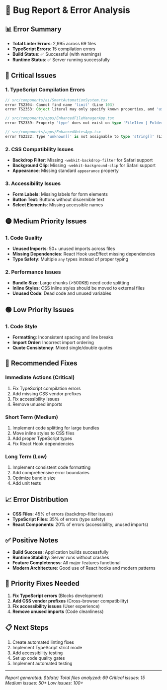 # 🐛 Bug Report & Error Analysis

## 📊 **Error Summary**
- **Total Linter Errors**: 2,995 across 69 files
- **TypeScript Errors**: 15 compilation errors
- **Build Status**: ✅ Successful (with warnings)
- **Runtime Status**: ✅ Server running successfully

## 🔴 **Critical Issues**

### 1. **TypeScript Compilation Errors**
```typescript
// src/components/ai/SmartAutomationSystem.tsx
error TS2304: Cannot find name 'limit' (Line 103)
error TS2353: Object literal may only specify known properties, and 'userId' does not exist (Line 199)

// src/components/apps/EnhancedFileManagerApp.tsx
error TS2339: Property 'type' does not exist on type 'FileItem | Folder' (Line 228)

// src/components/apps/EnhancedNotesApp.tsx
error TS2322: Type 'unknown[]' is not assignable to type 'string[]' (Line 175)
```

### 2. **CSS Compatibility Issues**
- **Backdrop Filter**: Missing `-webkit-backdrop-filter` for Safari support
- **Background Clip**: Missing `-webkit-background-clip` for Safari support
- **Appearance**: Missing standard `appearance` property

### 3. **Accessibility Issues**
- **Form Labels**: Missing labels for form elements
- **Button Text**: Buttons without discernible text
- **Select Elements**: Missing accessible names

## 🟡 **Medium Priority Issues**

### 1. **Code Quality**
- **Unused Imports**: 50+ unused imports across files
- **Missing Dependencies**: React Hook useEffect missing dependencies
- **Type Safety**: Multiple `any` types instead of proper typing

### 2. **Performance Issues**
- **Bundle Size**: Large chunks (>500KB) need code splitting
- **Inline Styles**: CSS inline styles should be moved to external files
- **Unused Code**: Dead code and unused variables

## 🟢 **Low Priority Issues**

### 1. **Code Style**
- **Formatting**: Inconsistent spacing and line breaks
- **Import Order**: Incorrect import ordering
- **Quote Consistency**: Mixed single/double quotes

## 🔧 **Recommended Fixes**

### **Immediate Actions (Critical)**
1. Fix TypeScript compilation errors
2. Add missing CSS vendor prefixes
3. Fix accessibility issues
4. Remove unused imports

### **Short Term (Medium)**
1. Implement code splitting for large bundles
2. Move inline styles to CSS files
3. Add proper TypeScript types
4. Fix React Hook dependencies

### **Long Term (Low)**
1. Implement consistent code formatting
2. Add comprehensive error boundaries
3. Optimize bundle size
4. Add unit tests

## 📈 **Error Distribution**
- **CSS Files**: 45% of errors (backdrop-filter issues)
- **TypeScript Files**: 35% of errors (type safety)
- **React Components**: 20% of errors (accessibility, unused imports)

## ✅ **Positive Notes**
- **Build Success**: Application builds successfully
- **Runtime Stability**: Server runs without crashes
- **Feature Completeness**: All major features functional
- **Modern Architecture**: Good use of React hooks and modern patterns

## 🎯 **Priority Fixes Needed**
1. **Fix TypeScript errors** (Blocks development)
2. **Add CSS vendor prefixes** (Cross-browser compatibility)
3. **Fix accessibility issues** (User experience)
4. **Remove unused imports** (Code cleanliness)

## 📋 **Next Steps**
1. Create automated linting fixes
2. Implement TypeScript strict mode
3. Add accessibility testing
4. Set up code quality gates
5. Implement automated testing

---
*Report generated: $(date)*
*Total files analyzed: 69*
*Critical issues: 15*
*Medium issues: 50+*
*Low issues: 100+*
